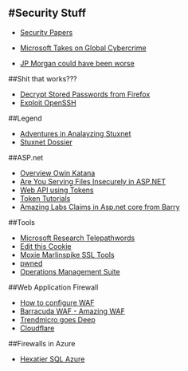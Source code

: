 #Security Stuff
---------------------------------------------------------------------------

- [Security Papers](http://www.covert.io/posts/)

- [Microsoft Takes on Global Cybercrime](http://blogs.microsoft.com/blog/2014/06/30/microsoft-takes-on-global-cybercrime-epidemic-in-tenth-malware-disruption/)
- [JP Morgan could have been worse](http://blog.codeinside.eu/2014/09/08/Visual-Studio-2013-Paste-Special-JSON-And-Xml/)

##Shit that works???
- [Decrypt Stored Passwords from Firefox](http://www.codeproject.com/Articles/857320/Decrypt-Stored-Passwords-from-Firefox-Chrome-and-I)
- [Exploit OpenSSH](https://isc.sans.edu/diary/After+Flash,+what+will+exploit+kits+focus+on+next)

##Legend
- [Adventures in Analayzing Stuxnet](https://www.youtube.com/watch?v=rOwMW6agpTI)
- [Stuxnet Dossier](http://www.symantec.com/content/en/us/enterprise/media/security_response/whitepapers/w32_stuxnet_dossier.pdf)

##ASP.net 
- [Overview Owin Katana](http://www.codeguru.com/csharp/.net/net_asp/overview-of-owin-and-katana.htm)
- [Are You Serving Files Insecurely in ASP.NET](http://www.filipekberg.se/2013/07/12/are-you-serving-files-insecurely-in-asp-net/)
- [Web API using Tokens](http://blog.developers.ba/asp-net-web-api-authorization-using-tokens/)
- [Token Tutorials](http://bitoftech.net/2014/06/01/token-based-authentication-asp-net-web-api-2-owin-asp-net-identity/)
- [Amazing Labs Claims in Asp.net core from Barry](https://github.com/blowdart/AspNetAuthorizationWorkshop)


##Tools
- [Microsoft Research Telepathwords](https://telepathwords.research.microsoft.com/)
- [Edit this Cookie](https://chrome.google.com/webstore/detail/editthiscookie/fngmhnnpilhplaeedifhccceomclgfbg)
- [Moxie Marlinspike SSL Tools](http://www.thoughtcrime.org/software.html)
- [pwned](https://haveibeenpwned.com/)
- [Operations Management Suite](https://docs.microsoft.com/en-us/azure/operations-management-suite/operations-management-suite-overview)

##Web Application Firewall
- [How to configure WAF](https://docs.microsoft.com/en-us/azure/app-service-web/app-service-app-service-environment-web-application-firewall)
- [Barracuda WAF - Amazing WAF](https://www.barracuda.com/products/webapplicationfirewall?L=de)
- [Trendmicro goes Deep](http://apac.trendmicro.com/enterprise/cloud-solutions/deep-security/web-applications/)
- [Cloudflare](https://www.cloudflare.com/waf/)

##Firewalls in Azure
- [Hexatier SQL Azure](http://www.hexatier.com/microsoft-sql-azure-database-security-best-practices/)
